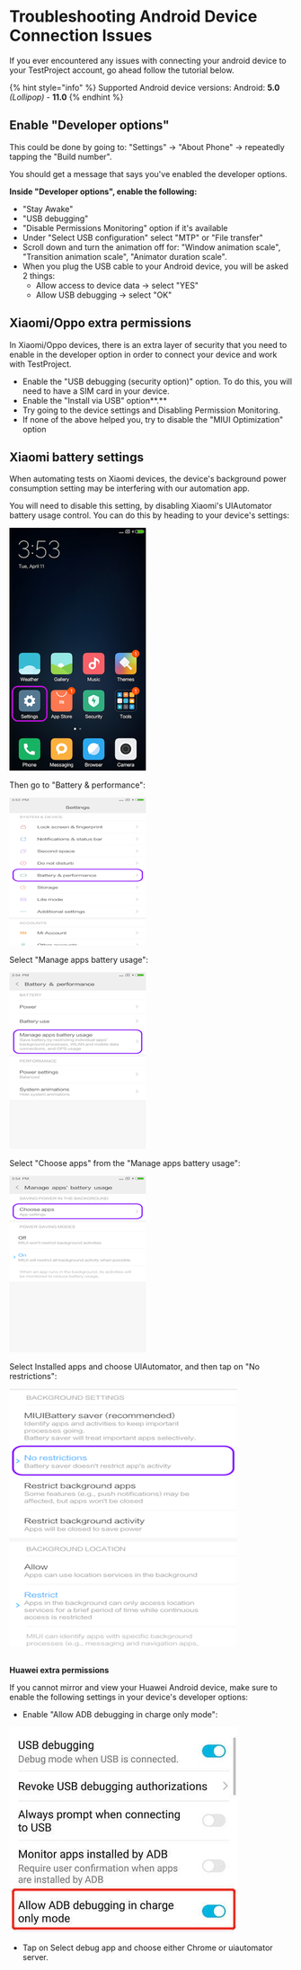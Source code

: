 # Troubleshooting Android Device Connection Issues

If you ever encountered any issues with connecting your android device to your TestProject account, go ahead follow the tutorial below.

{% hint style="info" %}
Supported Android device versions: Android: **5.0** _\(Lollipop\)_ - **11.0**
{% endhint %}

## **Enable "Developer options"**

This could be done by going to: "Settings" -&gt; "About Phone" -&gt; repeatedly tapping the "Build number".

You should get a message that says you've enabled the developer options.

**Inside "Developer options", enable the following:**

* "Stay Awake"
* "USB debugging"
* "Disable Permissions Monitoring" option if it's available
* Under "Select USB configuration" select "MTP" or "File transfer"
* Scroll down and turn the animation off for: "Window animation scale", "Transition animation scale", "Animator duration scale".
* When you plug the USB cable to your Android device, you will be asked 2 things:
  * Allow access to device data -&gt; select "YES"
  * Allow USB debugging -&gt; select "OK"

## **Xiaomi/Oppo extra permissions**

In Xiaomi/Oppo devices, there is an extra layer of security that you need to enable in the developer option in order to connect your device and work with TestProject.

* Enable the "USB debugging \(security option\)" option. To do this, you will need to have a SIM card in your device.
* Enable the "Install via USB" option**.**
* Try going to the device settings and Disabling Permission Monitoring.
* If none of the above helped you, try to disable the "MIUI Optimization" option

## **Xiaomi battery settings**

When automating tests on Xiaomi devices, the device's background power consumption setting may be interfering with our automation app.

You will need to disable this setting, by disabling Xiaomi's UIAutomator battery usage control. You can do this by heading to your device's settings:

![](../.gitbook/assets/1%20%283%29.png)

Then go to "Battery & performance":

![](../.gitbook/assets/2%20%283%29.png)


Select "Manage apps battery usage":

![](../.gitbook/assets/3%20%284%29.png)

Select "Choose apps" from the "Manage apps battery usage":

![](../.gitbook/assets/4%20%284%29.png)

Select Installed apps and choose UIAutomator, and then tap on "No restrictions":

![](../.gitbook/assets/5%20%284%29.png)

## 
**Huawei extra permissions**

If you cannot mirror and view your Huawei Android device, make sure to enable the following settings in your device's developer options:

* Enable "Allow ADB debugging in charge only mode":

![](../.gitbook/assets/6.jpg)

*  Tap on Select debug app and choose either Chrome or uiautomator server.

